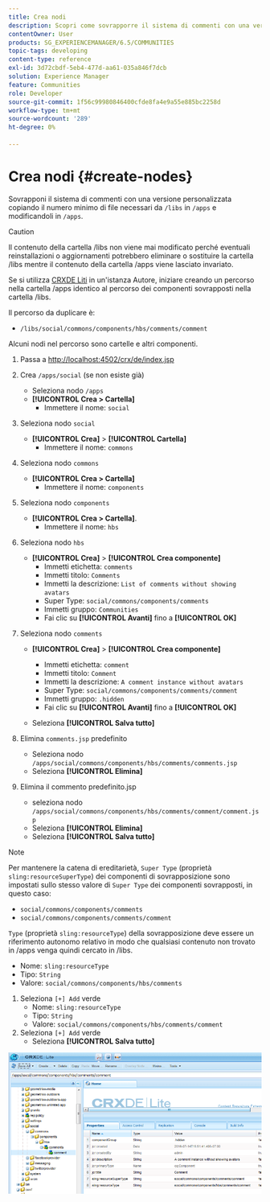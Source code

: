 ```yaml
---
title: Crea nodi
description: Scopri come sovrapporre il sistema di commenti con una versione personalizzata copiando il numero minimo di file necessari da /libs e modificandoli in /apps.
contentOwner: User
products: SG_EXPERIENCEMANAGER/6.5/COMMUNITIES
topic-tags: developing
content-type: reference
exl-id: 3d72cbdf-5eb4-477d-aa61-035a846f7dcb
solution: Experience Manager
feature: Communities
role: Developer
source-git-commit: 1f56c99980846400cfde8fa4e9a55e885bc2258d
workflow-type: tm+mt
source-wordcount: '289'
ht-degree: 0%

---
```


# Crea nodi {#create-nodes}

Sovrapponi il sistema di commenti con una versione personalizzata copiando il numero minimo di file necessari da `/libs` in `/apps` e modificandoli in `/apps`.

>[!CAUTION]
>
>Il contenuto della cartella /libs non viene mai modificato perché eventuali reinstallazioni o aggiornamenti potrebbero eliminare o sostituire la cartella /libs mentre il contenuto della cartella /apps viene lasciato invariato.

Se si utilizza [CRXDE Liti](../../help/sites-developing/developing-with-crxde-lite.md) in un&#39;istanza Autore, iniziare creando un percorso nella cartella /apps identico al percorso dei componenti sovrapposti nella cartella /libs.

Il percorso da duplicare è:

* `/libs/social/commons/components/hbs/comments/comment`

Alcuni nodi nel percorso sono cartelle e altri componenti.

1. Passa a [http://localhost:4502/crx/de/index.jsp](http://localhost:4502/crx/de/index.jsp)
1. Crea `/apps/social` (se non esiste già)
   * Seleziona nodo `/apps`
   * **[!UICONTROL Crea > Cartella]**
      * Immettere il nome: `social`
1. Seleziona nodo `social`
   * **[!UICONTROL Crea]** > **[!UICONTROL Cartella]**
      * Immettere il nome: `commons`
1. Seleziona nodo `commons`
   * **[!UICONTROL Crea > Cartella]**
      * Immettere il nome: `components`
1. Seleziona nodo `components`
   * **[!UICONTROL Crea > Cartella]**.
      * Immettere il nome: `hbs`
1. Seleziona nodo `hbs`
   * **[!UICONTROL Crea]** > **[!UICONTROL Crea componente]**
      * Immetti etichetta: `comments`
      * Immetti titolo: `Comments`
      * Immetti la descrizione: `List of comments without showing avatars`
      * Super Type: `social/commons/components/comments`
      * Immetti gruppo: `Communities`
      * Fai clic su **[!UICONTROL Avanti]** fino a **[!UICONTROL OK]**
1. Seleziona nodo `comments`

   * **[!UICONTROL Crea]** > **[!UICONTROL Crea componente]**

      * Immetti etichetta: `comment`
      * Immetti titolo: `Comment`
      * Immetti la descrizione: `A comment instance without avatars`
      * Super Type: `social/commons/components/comments/comment`
      * Immetti gruppo: `.hidden`
      * Fai clic su **[!UICONTROL Avanti]** fino a **[!UICONTROL OK]**
   * Seleziona **[!UICONTROL Salva tutto]**
1. Elimina `comments.jsp` predefinito
   * Seleziona nodo `/apps/social/commons/components/hbs/comments/comments.jsp`
   * Seleziona **[!UICONTROL Elimina]**
1. Elimina il commento predefinito.jsp
   * seleziona nodo `/apps/social/commons/components/hbs/comments/comment/comment.jsp`
   * Seleziona **[!UICONTROL Elimina]**
   * Seleziona **[!UICONTROL Salva tutto]**

>[!NOTE]
>
>Per mantenere la catena di ereditarietà, `Super Type` (proprietà `sling:resourceSuperType`) dei componenti di sovrapposizione sono impostati sullo stesso valore di `Super Type` dei componenti sovrapposti, in questo caso:
>
>* `social/commons/components/comments`
>* `social/commons/components/comments/comment`

`Type` (proprietà `sling:resourceType`) della sovrapposizione deve essere un riferimento autonomo relativo in modo che qualsiasi contenuto non trovato in /apps venga quindi cercato in /libs.
* Nome: `sling:resourceType`
* Tipo: `String`
* Valore: `social/commons/components/hbs/comments`

1. Seleziona `[+] Add` verde
   * Nome: `sling:resourceType`
   * Tipo: `String`
   * Valore: `social/commons/components/hbs/comments/comment`
1. Seleziona `[+] Add` verde
   * Seleziona **[!UICONTROL Salva tutto]**

![create-nodes](assets/create-nodes.png)
